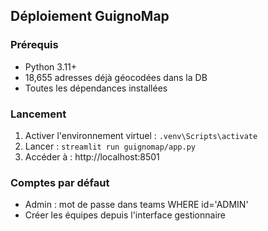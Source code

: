 ## Déploiement GuignoMap

### Prérequis
- Python 3.11+
- 18,655 adresses déjà géocodées dans la DB
- Toutes les dépendances installées

### Lancement
1. Activer l'environnement virtuel : `.venv\Scripts\activate`
2. Lancer : `streamlit run guignomap/app.py`
3. Accéder à : http://localhost:8501

### Comptes par défaut
- Admin : mot de passe dans teams WHERE id='ADMIN'
- Créer les équipes depuis l'interface gestionnaire
